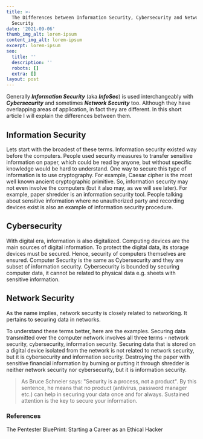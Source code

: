 ```yaml
---
title: >-
  The Differences between Information Security, Cybersecurity and Network
  Security
date: '2021-09-06'
thumb_img_alt: lorem-ipsum
content_img_alt: lorem-ipsum
excerpt: lorem-ipsum
seo:
  title: ''
  description: ''
  robots: []
  extra: []
layout: post
---
```

Generally ***Information Security*** (aka ***InfoSec***) is used interchangeably with ***Cybersecurity*** and sometimes ***Network Security*** too. Although they have overlapping areas of application, in fact they are different. In this short article I will explain the differences between them.

## Information Security

Lets start with the broadest of these terms. Information security existed way before the computers. People used security measures to transfer sensitive information on paper, which could be read by anyone, but without specific knowledge would be hard to understand. One way to secure this type of information is to use cryptography. For example, Caesar cipher is the most well known ancient cryptographic primitive. So, information security may not even involve the computers (but it also may, as we will see later). For example, paper shredder is an information security tool. People talking about sensitive information where no unauthorized party and recording devices exist is also an example of information security procedure.

## Cybersecurity

With digital era, information is also digitalized. Computing devices are the main sources of digital information. To protect the digital data, its storage devices must be secured. Hence, security of computers themselves are ensured. Computer Security is the same as Cybersecurity and they are subset of information security. Cybersecurity is bounded by securing computer data, it cannot be related to physical data e.g. sheets with sensitive information.

## Network Security

As the name implies, network security is closely related to networking. It pertains to securing data in networks.

To understand these terms better, here are the examples. Securing data transmitted over the computer network involves all three terms - network security, cybersecurity, information security. Securing data that is stored on a digital device isolated from the network is not related to network security, but it is cybersecurity and information security. Destroying the paper with sensitive financial information by burning or putting it through shredder is neither network security nor cybersecurity, but it is information security.

> As Bruce Schneier says: "Security is a process, not a product". By this sentence, he means that no product (antivirus, password manager etc.) can help in securing your data once and for always.  Sustained attention is the key to secure your information.



### References

The Pentester BluePrint: Starting a Career as an Ethical Hacker
